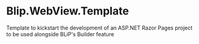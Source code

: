 # Blip.WebView.Template
Template to kickstart the development of an ASP.NET Razor Pages project to be used alongside BLiP's Builder feature
